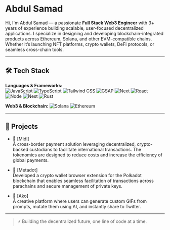 # Abdul Samad

Hi, I'm Abdul Samad — a passionate **Full Stack Web3 Engineer** with 3+ years of experience building scalable, user-focused decentralized applications. I specialize in designing and developing blockchain-integrated products across Ethereum, Solana, and other EVM-compatible chains.
Whether it’s launching NFT platforms, crypto wallets, DeFi protocols, or seamless cross-chain tools.

---

## 🛠️ Tech Stack

**Languages & Frameworks:**  
![JavaScript](https://img.shields.io/badge/-JavaScript-F7DF1E?logo=javascript&logoColor=black)
![TypeScript](https://img.shields.io/badge/-TypeScript-3178c6?logo=typescript&logoColor=white)
![Tailwind CSS](https://img.shields.io/badge/-Tailwind%20CSS-38B2AC?logo=tailwind-css&logoColor=white)
![GSAP](https://img.shields.io/badge/-GSAP-88CE02?logo=greensock&logoColor=white)
![Next](https://img.shields.io/badge/-Next.js-black?logo=next.js)
![React](https://img.shields.io/badge/-React-20232a?logo=react)
![Node](https://img.shields.io/badge/-Node.js-339933?logo=node.js&logoColor=white)
![Nest](https://img.shields.io/badge/-NestJS-e0234e?logo=nestjs&logoColor=white)
![Rust](https://img.shields.io/badge/-Rust-black?logo=rust)

**Web3 & Blockchain:**
![Solana](https://img.shields.io/badge/-Solana-3a0ca3?logo=solana)
![Ethereum](https://img.shields.io/badge/-Ethereum-3c3c3d?logo=ethereum)

---

## 🚀 Projects

- 💸 [Midl]  
  A cross-border payment solution leveraging decentralized, crypto-backed custodians to facilitate international transactions. The tokenomics are designed to reduce costs and increase the efficiency of global payments.

- 🔐 [Metadot]  
  Developed a crypto wallet browser extension for the Polkadot blockchain that enables seamless facilitation of
  transactions across parachains and secure management of private keys.

- 🎨 [Ako]  
  A creative platform where users can generate custom GIFs from prompts, mutate them using AI, and instantly share to Twitter.  
 
---

> ⚡ Building the decentralized future, one line of code at a time.
